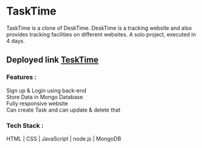 # TaskTime

TaskTime is a clone of DeskTime. DeskTime is a tracking website and also provides tracking facilities on different websites. A solo project, executed in 4 days.
<br>
## Deployed link [TeskTime](https://meek-axolotl-45cadb.netlify.app)
### Features : <br>
Sign up & Login using back-end<br>
Store Data in Mongo Database<br>
Fully responsive website<br>
Can create Task and can update & delete that<br>
### Tech Stack :
HTML | CSS | JavaScript | node.js | MongoDB
